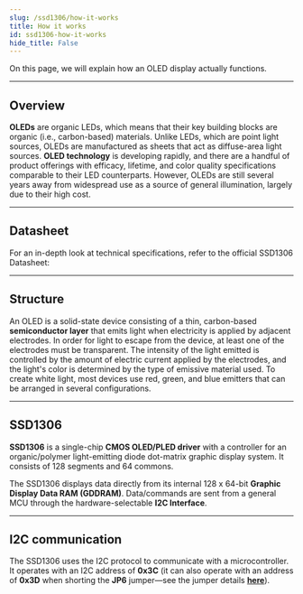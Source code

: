 ```yaml
---
slug: /ssd1306/how-it-works 
title: How it works
id: ssd1306-how-it-works 
hide_title: False
---  
```


On this page, we will explain how an OLED display actually functions.

---

## Overview
**OLEDs** are organic LEDs, which means that their key building blocks are organic (i.e., carbon-based) materials. Unlike LEDs, which are point light sources, OLEDs are manufactured as sheets that act as diffuse-area light sources. **OLED technology** is developing rapidly, and there are a handful of product offerings with efficacy, lifetime, and color quality specifications comparable to their LED counterparts. However, OLEDs are still several years away from widespread use as a source of general illumination, largely due to their high cost.

---

## Datasheet

For an in-depth look at technical specifications, refer to the official SSD1306 Datasheet:  

<QuickLink  
  title="SSD1306 Datasheet"  
  description="Detailed technical documentation for the SSD1306 display"  
  url="soldered.com/productdata/2022/03/Soldered_SSD1315_datasheet.pdf"  
/>  

---

## Structure
An OLED is a solid-state device consisting of a thin, carbon-based **semiconductor layer** that emits light when electricity is applied by adjacent electrodes. In order for light to escape from the device, at least one of the electrodes must be transparent. The intensity of the light emitted is controlled by the amount of electric current applied by the electrodes, and the light's color is determined by the type of emissive material used. To create white light, most devices use red, green, and blue emitters that can be arranged in several configurations.

<CenteredImage src="/img/ssd1306/333100_structure.jpg" alt="Structure of OLED display" caption="Structure of OLED display" width="500px" />

---

## SSD1306

**SSD1306** is a single-chip **CMOS OLED/PLED driver** with a controller for an organic/polymer light-emitting diode dot-matrix graphic display system. It consists of 128 segments and 64 commons. 

The SSD1306 displays data directly from its internal 128 x 64-bit **Graphic Display Data RAM (GDDRAM)**. Data/commands are sent from a general MCU through the hardware-selectable **I2C Interface**.


---

## I2C communication

The SSD1306 uses the I2C protocol to communicate with a microcontroller. It operates with an I2C address of **0x3C** (it can also operate with an address of **0x3D** when shorting the **JP6** jumper—see the jumper details [**here**](hardware#jumper-details)).